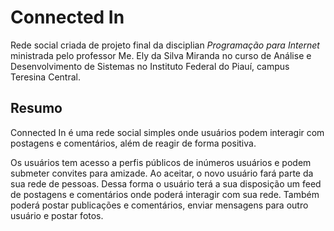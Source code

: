 # Connected In

Rede social criada de projeto final da disciplian _Programação para Internet_ ministrada pelo professor Me. Ely da Silva Miranda no curso de Análise e Desenvolvimento de Sistemas no Instituto Federal do Piauí, campus Teresina Central.

## Resumo

Connected In é uma rede social simples onde usuários podem interagir com postagens e comentários, além de reagir de forma positiva.

Os usuários tem acesso a perfis públicos de inúmeros usuários e podem submeter convites para amizade. Ao aceitar, o novo usuário fará parte da sua rede de pessoas. Dessa forma o usuário terá a sua disposição um feed de postagens e comentários onde poderá interagir com sua rede. Também poderá postar publicações e comentários, enviar mensagens para outro usuário e postar fotos.
